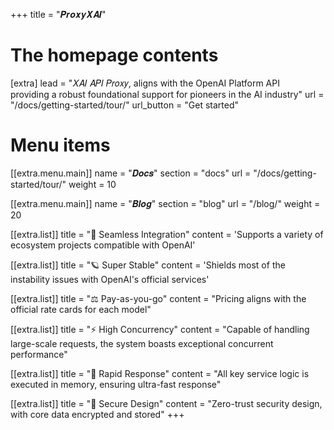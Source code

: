 +++
title = "𝑷𝒓𝒐𝒙𝒚𝑿𝑨𝑰"

# The homepage contents
[extra]
lead = "𝑋𝐴𝐼 𝐴𝑃𝐼 𝑃𝑟𝑜𝑥𝑦, aligns with the OpenAI Platform API <br> providing a robust foundational support for pioneers in the AI industry"
url = "/docs/getting-started/tour/"
url_button = "Get started"

# Menu items
[[extra.menu.main]]
name = "𝑫𝒐𝒄𝒔"
section = "docs"
url = "/docs/getting-started/tour/"
weight = 10

[[extra.menu.main]]
name = "𝑩𝒍𝒐𝒈"
section = "blog"
url = "/blog/"
weight = 20

[[extra.list]]
title = "🔋 Seamless Integration"
content = 'Supports a variety of ecosystem projects compatible with OpenAI'

[[extra.list]]
title = "🪐 Super Stable"
content = 'Shields most of the instability issues with OpenAI's official services'

[[extra.list]]
title = "⚖️  Pay-as-you-go"
content = "Pricing aligns with the official rate cards for each model"

[[extra.list]]
title = "⚡️ High Concurrency"
content = "Capable of handling large-scale requests, the system boasts exceptional concurrent performance"

[[extra.list]]
title = "🚀️ Rapid Response"
content = "All key service logic is executed in memory, ensuring ultra-fast response"

[[extra.list]]
title = "🚦 Secure Design"
content = "Zero-trust security design, with core data encrypted and stored"
+++
